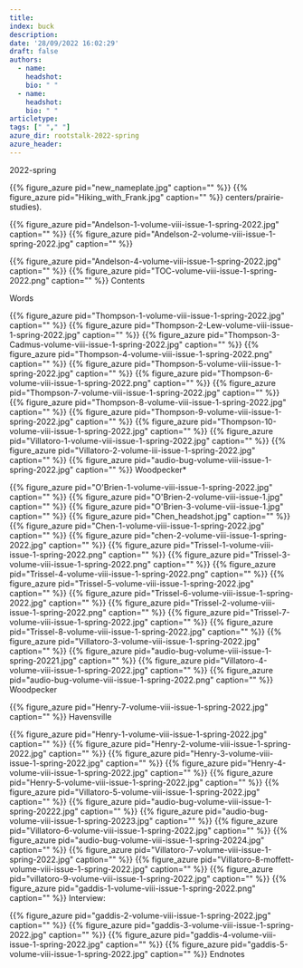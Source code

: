 ```yaml
---
title: 
index: buck
description: 
date: '28/09/2022 16:02:29'
draft: false 
authors: 
  - name: 
    headshot: 
    bio: " "
  - name: 
    headshot: 
    bio: " "
articletype: 
tags: [" "," "] 
azure_dir: rootstalk-2022-spring
azure_header: 
---
```


2022-spring

{{% figure_azure pid="new_nameplate.jpg" caption="" %}}
{{% figure_azure pid="Hiking_with_Frank.jpg" caption="" %}}
centers/prairie-studies).

{{% figure_azure pid="Andelson-1-volume-viii-issue-1-spring-2022.jpg" caption="" %}}
{{% figure_azure pid="Andelson-2-volume-viii-issue-1-spring-2022.jpg" caption="" %}}
![]()

{{% figure_azure pid="Andelson-4-volume-viii-issue-1-spring-2022.jpg" caption="" %}}
{{% figure_azure pid="TOC-volume-viii-issue-1-spring-2022.png" caption="" %}}
Contents

Words

{{% figure_azure pid="Thompson-1-volume-viii-issue-1-spring-2022.jpg" caption="" %}}
{{% figure_azure pid="Thompson-2-Lew-volume-viii-issue-1-spring-2022.jpg" caption="" %}}
{{% figure_azure pid="Thompson-3-Cadmus-volume-viii-issue-1-spring-2022.jpg" caption="" %}}
{{% figure_azure pid="Thompson-4-volume-viii-issue-1-spring-2022.png" caption="" %}}
{{% figure_azure pid="Thompson-5-volume-viii-issue-1-spring-2022.jpg" caption="" %}}
{{% figure_azure pid="Thompson-6-volume-viii-issue-1-spring-2022.png" caption="" %}}
{{% figure_azure pid="Thompson-7-volume-viii-issue-1-spring-2022.jpg" caption="" %}}
{{% figure_azure pid="Thompson-8-volume-viii-issue-1-spring-2022.jpg" caption="" %}}
{{% figure_azure pid="Thompson-9-volume-viii-issue-1-spring-2022.jpg" caption="" %}}
{{% figure_azure pid="Thompson-10-volume-viii-issue-1-spring-2022.jpg" caption="" %}}
{{% figure_azure pid="Villatoro-1-volume-viii-issue-1-spring-2022.jpg" caption="" %}}
{{% figure_azure pid="Villatoro-2-volume-iii-issue-1-spring-2022.jpg" caption="" %}}
{{% figure_azure pid="audio-bug-volume-viii-issue-1-spring-2022.jpg" caption="" %}}
Woodpecker\*

{{% figure_azure pid="O'Brien-1-volume-viii-issue-1-spring-2022.jpg" caption="" %}}
{{% figure_azure pid="O'Brien-2-volume-viii-issue-1.jpg" caption="" %}}
{{% figure_azure pid="O'Brien-3-volume-viii-issue-1.jpg" caption="" %}}
{{% figure_azure pid="Chen_headshot.jpg" caption="" %}}
{{% figure_azure pid="Chen-1-volume-viii-issue-1-spring-2022.jpg" caption="" %}}
{{% figure_azure pid="chen-2-volume-viii-issue-1-spring-2022.jpg" caption="" %}}
{{% figure_azure pid="Trissel-1-volume-viii-issue-1-spring-2022.png" caption="" %}}
{{% figure_azure pid="Trissel-3-volume-viii-issue-1-spring-2022.png" caption="" %}}
{{% figure_azure pid="Trissel-4-volume-viii-issue-1-spring-2022.png" caption="" %}}
{{% figure_azure pid="Trissel-5-volume-viii-issue-1-spring-2022.jpg" caption="" %}}
{{% figure_azure pid="Trissel-6-volume-viii-issue-1-spring-2022.jpg" caption="" %}}
{{% figure_azure pid="Trissel-2-volume-viii-issue-1-spring-2022.png" caption="" %}}
{{% figure_azure pid="Trissel-7-volume-viii-issue-1-spring-2022.jpg" caption="" %}}
{{% figure_azure pid="Trissel-8-volume-viii-issue-1-spring-2022.jpg" caption="" %}}
{{% figure_azure pid="Villatoro-3-volume-viii-issue-1-spring-2022.jpg" caption="" %}}
{{% figure_azure pid="audio-bug-volume-viii-issue-1-spring-20221.jpg" caption="" %}}
{{% figure_azure pid="Villatoro-4-volume-viii-issue-1-spring-2022.jpg" caption="" %}}
{{% figure_azure pid="audio-bug-volume-viii-issue-1-spring-2022.png" caption="" %}}
Woodpecker

{{% figure_azure pid="Henry-7-volume-viii-issue-1-spring-2022.jpg" caption="" %}}
Havensville

{{% figure_azure pid="Henry-1-volume-viii-issue-1-spring-2022.jpg" caption="" %}}
{{% figure_azure pid="Henry-2-volume-viii-issue-1-spring-2022.jpg" caption="" %}}
{{% figure_azure pid="Henry-3-volume-viii-issue-1-spring-2022.jpg" caption="" %}}
{{% figure_azure pid="Henry-4-volume-viii-issue-1-spring-2022.jpg" caption="" %}}
{{% figure_azure pid="Henry-5-volume-viii-issue-1-spring-2022.jpg" caption="" %}}
{{% figure_azure pid="Villatoro-5-volume-viii-issue-1-spring-2022.jpg" caption="" %}}
{{% figure_azure pid="audio-bug-volume-viii-issue-1-spring-20222.jpg" caption="" %}}
{{% figure_azure pid="audio-bug-volume-viii-issue-1-spring-20223.jpg" caption="" %}}
{{% figure_azure pid="Villatoro-6-volume-viii-issue-1-spring-2022.jpg" caption="" %}}
{{% figure_azure pid="audio-bug-volume-viii-issue-1-spring-20224.jpg" caption="" %}}
{{% figure_azure pid="Villatoro-7-volume-viii-issue-1-spring-2022.jpg" caption="" %}}
{{% figure_azure pid="Villatoro-8-moffett-volume-viii-issue-1-spring-2022.jpg" caption="" %}}
{{% figure_azure pid="villatoro-9-volume-viii-issue-1-spring-2022.jpg" caption="" %}}
{{% figure_azure pid="gaddis-1-volume-viii-issue-1-spring-2022.png" caption="" %}}
Interview:

{{% figure_azure pid="gaddis-2-volume-viii-issue-1-spring-2022.jpg" caption="" %}}
{{% figure_azure pid="gaddis-3-volume-viii-issue-1-spring-2022.jpg" caption="" %}}
{{% figure_azure pid="gaddis-4-volume-viii-issue-1-spring-2022.jpg" caption="" %}}
{{% figure_azure pid="gaddis-5-volume-viii-issue-1-spring-2022.jpg" caption="" %}}
Endnotes


